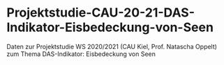 # Projektstudie-CAU-20-21-DAS-Indikator-Eisbedeckung-von-Seen
Daten zur Projektstudie WS 2020/2021 (CAU Kiel, Prof. Natascha Oppelt) zum Thema DAS-Indikator: Eisbedeckung von Seen
